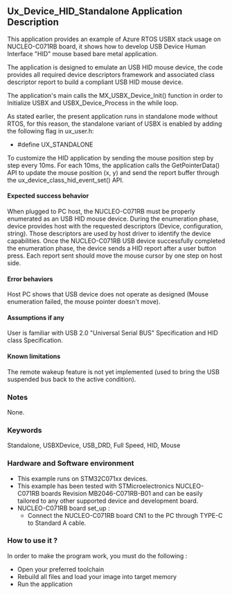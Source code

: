## <b>Ux_Device_HID_Standalone Application Description</b>

This application provides an example of Azure RTOS USBX stack usage on NUCLEO-C071RB board,
it shows how to develop USB Device Human Interface "HID" mouse based bare metal application.

The application is designed to emulate an USB HID mouse device, the code provides all required device descriptors framework
and associated class descriptor report to build a compliant USB HID mouse device.

The application's main calls the MX_USBX_Device_Init() function in order to Initialize USBX and USBX_Device_Process in the while loop.

As stated earlier, the present application runs in standalone mode without RTOS, for this reason, the standalone variant of USBX is enabled by adding the following flag in ux_user.h:

 - #define UX_STANDALONE

To customize the HID application by sending the mouse position step by step every 10ms.
For each 10ms, the application calls the GetPointerData() API to update the mouse position (x, y) and send
the report buffer through the ux_device_class_hid_event_set() API.

#### <b>Expected success behavior</b>

When plugged to PC host, the NUCLEO-C071RB must be properly enumerated as an USB HID mouse device.
During the enumeration phase, device provides host with the requested descriptors (Device, configuration, string).
Those descriptors are used by host driver to identify the device capabilities.
Once the NUCLEO-C071RB USB device successfully completed the enumeration phase, the device sends a HID report after a user button press.
Each report sent should move the mouse cursor by one step on host side.

#### <b>Error behaviors</b>

Host PC shows that USB device does not operate as designed (Mouse enumeration failed, the mouse pointer doesn't move).

#### <b>Assumptions if any</b>

User is familiar with USB 2.0 "Universal Serial BUS" Specification and HID class Specification.

#### <b>Known limitations</b>

The remote wakeup feature is not yet implemented (used to bring the USB suspended bus back to the active condition).

### <b>Notes</b>

None.

### <b>Keywords</b>

Standalone, USBXDevice, USB_DRD, Full Speed, HID, Mouse

### <b>Hardware and Software environment</b>

  - This example runs on STM32C071xx devices.
  - This example has been tested with STMicroelectronics NUCLEO-C071RB boards Revision MB2046-C071RB-B01 and can be easily tailored to any other supported device and development board.
  - NUCLEO-C071RB board set_up :
    - Connect the NUCLEO-C071RB board CN1 to the PC through TYPE-C to Standard A cable.

### <b>How to use it ?</b>

In order to make the program work, you must do the following :

 - Open your preferred toolchain
 - Rebuild all files and load your image into target memory
 - Run the application
